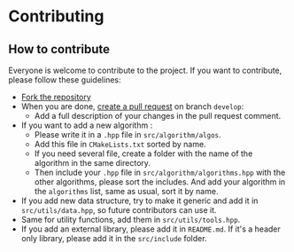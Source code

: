 # Contributing

## How to contribute

Everyone is welcome to contribute to the project. If you want to contribute, please follow these guidelines:

- [Fork the repository](https://help.github.com/articles/fork-a-repo/)
- When you are done, [create a pull request](https://help.github.com/articles/creating-a-pull-request/) on
  branch `develop`:
    - Add a full description of your changes in the pull request comment.
- If you want to add a new algorithm :
    - Please write it in a `.hpp` file in `src/algorithm/algos`.
    - Add this file in `CMakeLists.txt` sorted by name.
    - If you need several file, create a folder with the name of the algorithm in the same directory.
    - Then include your `.hpp` file in `src/algorithm/algorithms.hpp` with the other algorithms, please sort the
      includes. And add your algorithm in the `algorithms` list, same as usual, sort it by name.
- If you add new data structure, try to make it generic and add it in `src/utils/data.hpp`, so future contributors can
  use it.
- Same for utility functions, add them in `src/utils/tools.hpp`.
- If you add an external library, please add it in `README.md`. If it's a header only library, please add it in
  the `src/include` folder.